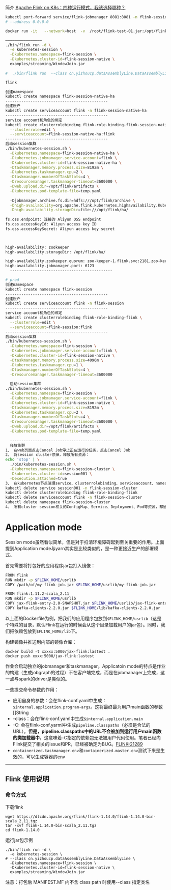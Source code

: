 简介
[Apache Flink on K8s：四种运行模式，我该选择哪种？ ](https://www.cnblogs.com/tencent-cloud-native/p/13704458.html)

~~~bash
kubectl port-forward service/flink-jobmanager 8081:8081 -n flink-session
# --address 0.0.0.0

docker run -it   --network=host  -v  /root/flink-test-01.jar:/opt/flink/flink-test-01.jar  ghcr.io/apache/flink/flink  bash

————————————————
./bin/flink run -d \
  -e kubernetes-session \
  -Dkubernetes.namespace=flink-session \
  -Dkubernetes.cluster-id=flink-session-native \
  examples/streaming/WindowJoin.jar
  
#  ./bin/flink run  --class cn.yizhoucp.dataAssemblyLine.DataAssemblyLine  -d   -e kubernetes-session   -Dkubernetes.namespace=flink-session   -Dkubernetes.cluster-id=flink-session-native   ../flink-test-01.jar 
~~~





~~~bash
flink

创建namespace
kubectl create namespace flink-session-native-ha               
---------------------------------------------
创建账户
kubectl create serviceaccount flink -n flink-session-native-ha
---------------------------------------------
service account和角色的绑定
kubectl create clusterrolebinding flink-role-binding-flink-session-native-ha \
  --clusterrole=edit \
  --serviceaccount=flink-session-native-ha:flink
---------------------------------------------
启动session集群
./bin/kubernetes-session.sh \
  -Dkubernetes.namespace=flink-session-native-ha \
  -Dkubernetes.jobmanager.service-account=flink \
  -Dkubernetes.cluster-id=flink-session-native-ha \
  -Dtaskmanager.memory.process.size=8192m \
  -Dkubernetes.taskmanager.cpu=2 \
  -Dtaskmanager.numberOfTaskSlots=4 \
  -Dresourcemanager.taskmanager-timeout=3600000 \
  -Dweb.upload.dir=/opt/flink/artifacts \
  -Dkubernetes.pod-template-file=temp.yaml
  
  -Djobmanager.archive.fs.dir=hdfs:///opt/flink/archive \
  -Dhigh-availability=org.apache.flink.kubernetes.highavailability.KubernetesHaServicesFactory \
  -Dhigh-availability.storageDir=file:///opt/flink/ha/ 
  
fs.oss.endpoint: 连接的 Aliyun OSS endpoint
fs.oss.accessKeyId: Aliyun access key ID
fs.oss.accessKeySecret: Aliyun access key secret


  
high-availability: zookeeper
high-availability.storageDir: /opt/flink/ha/

high-availability.zookeeper.quorum: zoo-keeper-1.flink.svc:2181,zoo-keeper-2.flink.svc:2181,zoo-keeper-3.flink.svc:2181
high-availability.jobmanager.port: 6123
  ---------------------------------------------
~~~





~~~bash
# prod
创建namespace
kubectl create namespace flink-session               
---------------------------------------------
创建账户
kubectl create serviceaccount flink -n flink-session
---------------------------------------------
service account和角色的绑定
kubectl create clusterrolebinding flink-role-binding-flink \
  --clusterrole=edit \
  --serviceaccount=flink-session:flink
---------------------------------------------
启动session集群
./bin/kubernetes-session.sh \
  -Dkubernetes.namespace=flink-session \
  -Dkubernetes.jobmanager.service-account=flink \
  -Dkubernetes.cluster-id=flink-session-native \
  -Dtaskmanager.memory.process.size=4096m \
  -Dkubernetes.taskmanager.cpu=1 \
  -Dtaskmanager.numberOfTaskSlots=4 \
  -Dresourcemanager.taskmanager-timeout=3600000
  
  启动session集群
./bin/kubernetes-session.sh \
  -Dkubernetes.namespace=flink-session \
  -Dkubernetes.jobmanager.service-account=flink \
  -Dkubernetes.cluster-id=flink-session-native \
  -Dtaskmanager.memory.process.size=8192m \
  -Dkubernetes.taskmanager.cpu=2 \
  -Dtaskmanager.numberOfTaskSlots=4 \
  -Dresourcemanager.taskmanager-timeout=3600000 \
  -Dweb.upload.dir=/opt/flink/artifacts \
  -Dkubernetes.pod-template-file=temp.yaml
  
  ---------------------------------------------
  释放集群
1、 在web页面点击Cancel Job停止正在运行的任务，点击Cancel Job
2、 将session cluster停掉，释放所有资源：
echo 'stop' | \
  ./bin/kubernetes-session.sh \
  -Dkubernetes.namespace=flink-session-cluster \
  -Dkubernetes.cluster-id=session001 \
  -Dexecution.attached=true
3、 在kubernetes节点清理service、clusterrolebinding、serviceaccount、namespace：
kubectl delete service session001 -n flink-session-cluster
kubectl delete clusterrolebinding flink-role-binding-flink
kubectl delete serviceaccount flink -n flink-session-cluster
kubectl delete namespace flink-session-cluster
4、 所有cluster session相关的ConfigMap、Service、Deployment、Pod等资源，都通过kubernetes的ownerReferences配置与service关联，因此一旦service被删除，其他资源被被自动清理掉，无需处理
~~~

# Application mode

Session mode虽然看似简单，但是对于扫清环境障碍起到至关重要的作用。上面提到Application mode与yarn其实是比较类似的，是一种更接近生产的部署模式。

首先需要将打包好的应用程序jar包打入镜像：

~~~bash
FROM flink
RUN mkdir -p $FLINK_HOME/usrlib
COPY /path/of/my-flink-job.jar $FLINK_HOME/usrlib/my-flink-job.jar

FROM flink:1.11.2-scala_2.11
RUN mkdir -p $FLINK_HOME/usrlib
COPY jax-flink-entry-2.0-SNAPSHOT.jar $FLINK_HOME/usrlib/jax-flink-entry-2.0-SNAPSHOT.jar
COPY kafka-clients-2.2.0.jar $FLINK_HOME/lib/kafka-clients-2.2.0.jar
~~~

以上面的Dockerfile为例，把我们的应用程序包放到`$FLINK_HOME/usrlib`（这是个特殊的目录，默认Flink在运行的时候会从这个目录加载用户的jar包）。同时，我们把依赖包放到`$FLINK_HOME/lib`下。

构建镜像并推送到内部的镜像仓库：

~~~
docker build -t xxxxx:5000/jax-flink:lastest .
docker push xxxx:5000/jax-flink:lastest
~~~

作业会启动独立的jobmanager和taskmanager。Applicatoin mode的特点是作业的构建（生成jobgraph的过程）不在客户端完成，而是在jobmanager上完成，这一点与spark的driver是类似的。

一些提交命令参数的作用：

- 应用自身的参数：会在flink-conf.yaml中生成：`$internal.application.program-args`。这将最终最为用户main函数的参数[]String
- -class：会在flink-conf.yaml中生成`$internal.application.main`
- -C: 会在flink-conf.yarml中生成`pipeline.classpaths`（必须是合法的URL）。**但是，pipeline.classpaths中的URL不会被加到运行用户main函数的类加载器中**，这意味着-C指定的依赖包无法被用户代码使用。笔者已经向Flink提交了相关的issue和PR，已经被确定为BUG。[FLINK-21289](https://link.segmentfault.com/?enc=xAG23bgMbt8bzBFTjnbOjA%3D%3D.06KI6ANZ0sCZpFSxZQconTYt1AdXNIbMI4RcW%2ByGsICHJngZa7q9DqDBSGwBrt2IqMamAl43quCfSG2VM67cIA%3D%3D)
- `containerized.taskmanager.env`和`containerized.master.env`测试下来是生效的，可以生成容器的env

_____

## Flink 使用说明

### 命令方式

下载flink

~~~
wget https://dlcdn.apache.org/flink/flink-1.14.0/flink-1.14.0-bin-scala_2.11.tgz
tar -xvf flink-1.14.0-bin-scala_2.11.tgz
cd flink-1.14.0
~~~

运行jar包示例

~~~
./bin/flink run -d \
  -e kubernetes-session \
# --class cn.yizhoucp.dataAssemblyLine.DataAssemblyLine \
  -Dkubernetes.namespace=flink-session \
  -Dkubernetes.cluster-id=flink-session-native \
  examples/streaming/WindowJoin.jar
~~~

注意：打包后 MANIFEST.MF 内不含 class path 时使用--class 指定类名
